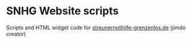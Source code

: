 # SNHG Website scripts

Scripts and HTML widget code for [streunernothilfe-grenzenlos.de](streunernothilfe-grenzenlos.de/) (jimdo creator)
